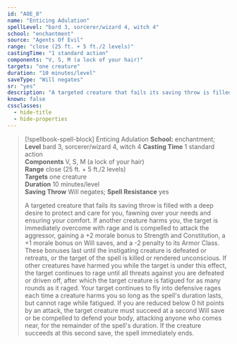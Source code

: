 ```yaml
---
id: "AOE_8"
name: "Enticing Adulation"
spellLevel: "bard 3, sorcerer/wizard 4, witch 4"
school: "enchantment"
source: "Agents Of Evil"
range: "close (25 ft. + 5 ft./2 levels)"
castingTime: "1 standard action"
components: "V, S, M (a lock of your hair)"
targets: "one creature"
duration: "10 minutes/level"
saveType: "Will negates"
sr: "yes"
description: "A targeted creature that fails its saving throw is filled with a deep desire to protect and care for you, fawning over your needs and ensuring your comfort. If another creature harms you, the target is immediately overcome with rage and is compelled to attack the aggressor, gaining a +2 morale bonus to Strength and Constitution, a +1 morale bonus on Will saves, and a -2 penalty to its Armor Class. These bonuses last until the instigating creature is defeated or retreats, or the target of the spell is killed or rendered unconscious. If other creatures have harmed you while the target is under this effect, the target continues to rage until all threats against you are defeated or driven off, after which the target creature is fatigued for as many rounds as it raged. Your target continues to fly into defensive rages each time a creature harms you so long as the spell's duration lasts, but cannot rage while fatigued.  If you are reduced below 0 hit points by an attack, the target creature must succeed at a second Will save or be compelled to defend your body, attacking anyone who comes near, for the remainder of the spell's duration. If the creature succeeds at this second save, the spell immediately ends."
known: false
cssclasses:
  - hide-title
  - hide-properties
---
```


> [!spellbook-spell-block] Enticing Adulation
> **School:** enchantment; **Level** bard 3, sorcerer/wizard 4, witch 4
> **Casting Time** 1 standard action  
> **Components** V, S, M (a lock of your hair)  
> **Range** close (25 ft. + 5 ft./2 levels)  
> **Targets** one creature  
> **Duration** 10 minutes/level  
> **Saving Throw** Will negates; **Spell Resistance** yes
> 
> A targeted creature that fails its saving throw is filled with a deep desire to protect and care for you, fawning over your needs and ensuring your comfort. If another creature harms you, the target is immediately overcome with rage and is compelled to attack the aggressor, gaining a +2 morale bonus to Strength and Constitution, a +1 morale bonus on Will saves, and a -2 penalty to its Armor Class. These bonuses last until the instigating creature is defeated or retreats, or the target of the spell is killed or rendered unconscious. If other creatures have harmed you while the target is under this effect, the target continues to rage until all threats against you are defeated or driven off, after which the target creature is fatigued for as many rounds as it raged. Your target continues to fly into defensive rages each time a creature harms you so long as the spell's duration lasts, but cannot rage while fatigued.  If you are reduced below 0 hit points by an attack, the target creature must succeed at a second Will save or be compelled to defend your body, attacking anyone who comes near, for the remainder of the spell's duration. If the creature succeeds at this second save, the spell immediately ends.
